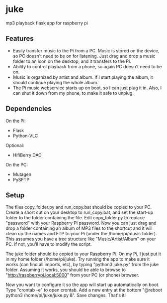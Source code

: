 # juke
mp3 playback flask app for raspberry pi

## Features
- Easily transfer music to the Pi from a PC. Music is stored on the device, so PC doesn't need to be on for listening. Just drag and drop a music folder to an icon on the desktop, and it transfers to the Pi.
- Ability to control playback from a phone, so again PC doesn't need to be on.
- Music is organized by artist and album. If I start playing the album, it should continue playing the whole album.
- The Pi music webservice starts up on boot, so I can just plug it in. Also, I can shut it down from my phone, to make it safe to unplug.

## Dependencies
On the Pi:
- Flask
- Python-VLC

Optional:
- HifiBerry DAC

On the PC:
- Mutagen
- PySFTP

## Setup
The files copy_folder.py and run_copy.bat should be copied to your PC. Create a short cut on your desktop to run_copy.bat, and set the start-up folder to the folder containing the file. Edit copy_folder.py to replace "password" with your Raspberry Pi password. Now you can just drag and drop a folder containing an album of MP3 files to the shortcut and it will clean up the names and FTP to your Pi (under the /home/pi/music folder). This assumes you have a tree structure like "Music/Artist/Album" on your PC. If not, you'll have to modify the script.

The juke folder should be copied to your Raspberry Pi. On my Pi, I just put it in my home folder (/home/pi/juke). Try running the app to make sure it works (can find all imports, etc), by typing "python3 juke.py" from the juke folder. Assuming it works, you should be able to browse to "http://raspberrypi.local:5000" from your PC (or phone) browser.

Now you want to configure it so the app will start up automatically on boot. Type "crontab -e" to open crontab. Add a new entry at the bottom "@reboot python3 /home/pi/juke/juke.py &". Save changes. That's it!